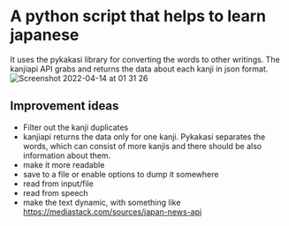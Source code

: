 # A python script that helps to learn japanese

It uses the pykakasi library for converting the words to other writings. The kanjiapi API grabs and returns the data about each kanji in json format.
![Screenshot 2022-04-14 at 01 31 26](https://user-images.githubusercontent.com/36286098/163291183-1dc50f07-f593-4c7b-b2fb-d8921391ed0d.png)

## Improvement ideas

* Filter out the kanji duplicates
* kanjiapi returns the data only for one kanji. Pykakasi separates the words, which can consist of more kanjis and there should be also information about them.
* make it more readable
* save to a file or enable options to dump it somewhere
* read from input/file
* read from speech
* make the text dynamic, with something like https://mediastack.com/sources/japan-news-api
